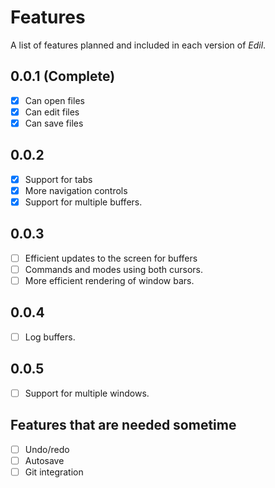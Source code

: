 # Features

A list of features planned and included in each version 
of *Edil*.

## 0.0.1 (Complete)

- [x] Can open files
- [x] Can edit files
- [x] Can save files

## 0.0.2

- [x] Support for tabs
- [x] More navigation controls
- [x] Support for multiple buffers.

## 0.0.3

- [ ] Efficient updates to the screen for buffers
- [ ] Commands and modes using both cursors.
- [ ] More efficient rendering of window bars.

## 0.0.4

- [ ] Log buffers.

## 0.0.5

- [ ] Support for multiple windows.

## Features that are needed sometime

- [ ] Undo/redo
- [ ] Autosave
- [ ] Git integration
